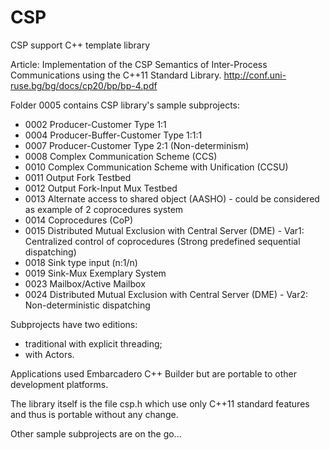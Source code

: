 # CSP
 CSP support C++ template library

 Article: Implementation of the CSP Semantics of Inter-Process Communications using the C++11 Standard Library.
 http://conf.uni-ruse.bg/bg/docs/cp20/bp/bp-4.pdf

 Folder 0005 contains CSP library's sample subprojects:
 - 0002 Producer-Customer Type 1:1
 - 0004 Producer-Buffer-Customer Type 1:1:1
 - 0007 Producer-Customer Type 2:1 (Non-determinism)
 - 0008 Complex Communication Scheme (CCS)
 - 0010 Complex Communication Scheme with Unification (CCSU)
 - 0011 Output Fork Testbed
 - 0012 Output Fork-Input Mux Testbed
 - 0013 Alternate access to shared object (AASHO) - could be considered as example of 2 coprocedures system
 - 0014 Coprocedures (CoP)
 - 0015 Distributed Mutual Exclusion with Central Server (DME) - Var1: Centralized control of coprocedures (Strong predefined sequential dispatching)
 - 0018 Sink type input (n:1/n)
 - 0019 Sink-Mux Exemplary System
 - 0023 Mailbox/Active Mailbox
 - 0024 Distributed Mutual Exclusion with Central Server (DME) - Var2: Non-deterministic dispatching

 Subprojects have two editions:
 - traditional with explicit threading;
 - with Actors.

 Applications used Embarcadero C++ Builder but are portable to other development platforms.

 The library itself is the file csp.h which use only C++11 standard features and thus is portable without any change.

 Other sample subprojects are on the go...
